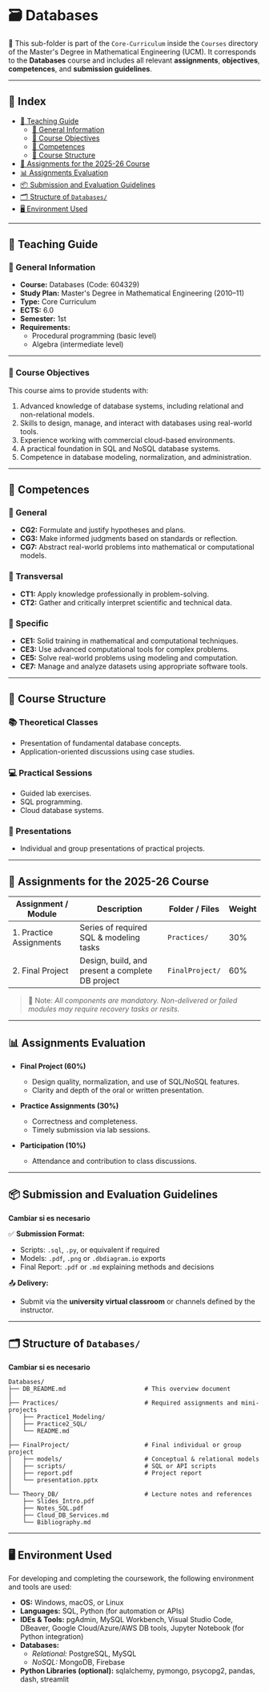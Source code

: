 # 🗃️ Databases

📁 This sub-folder is part of the `Core-Curriculum` inside the `Courses` directory of the Master's Degree in Mathematical Engineering (UCM). It corresponds to the **Databases** course and includes all relevant **assignments**, **objectives**, **competences**, and **submission guidelines**.

---

## 📑 Index

- [📘 Teaching Guide](#-teaching-guide)  
  - [📌 General Information](#-general-information)  
  - [🎯 Course Objectives](#-course-objectives)  
  - [🧠 Competences](#-competences)  
  - [🔄 Course Structure](#-course-structure)  
- [🧪 Assignments for the 2025-26 Course](#-assignments-for-the-2025-26-course)  
- [📊 Assignments Evaluation](#-assignments-evaluation)  
- [📦 Submission and Evaluation Guidelines](#-submission-and-evaluation-guidelines)  
- [🗂️ Structure of `Databases/`](#structure-databases)  
- [🖥️ Environment Used](#️-environment-used)

---

## 📘 Teaching Guide

### 📌 General Information

- **Course:** Databases (Code: 604329)  
- **Study Plan:** Master's Degree in Mathematical Engineering (2010–11)  
- **Type:** Core Curriculum  
- **ECTS:** 6.0  
- **Semester:** 1st  
- **Requirements:**  
  - Procedural programming (basic level)  
  - Algebra (intermediate level)  

---

### 🎯 Course Objectives

This course aims to provide students with:

1. Advanced knowledge of database systems, including relational and non-relational models.  
2. Skills to design, manage, and interact with databases using real-world tools.  
3. Experience working with commercial cloud-based environments.  
4. A practical foundation in SQL and NoSQL database systems.  
5. Competence in database modeling, normalization, and administration.  

---

## 🧠 Competences

### 🔹 General

- **CG2:** Formulate and justify hypotheses and plans.  
- **CG3:** Make informed judgments based on standards or reflection.  
- **CG7:** Abstract real-world problems into mathematical or computational models.

### 🔹 Transversal

- **CT1:** Apply knowledge professionally in problem-solving.  
- **CT2:** Gather and critically interpret scientific and technical data.

### 🔹 Specific

- **CE1:** Solid training in mathematical and computational techniques.  
- **CE3:** Use advanced computational tools for complex problems.  
- **CE5:** Solve real-world problems using modeling and computation.  
- **CE7:** Manage and analyze datasets using appropriate software tools.

---

## 🔄 Course Structure

### 📚 Theoretical Classes

- Presentation of fundamental database concepts.
- Application-oriented discussions using case studies.

### 💻 Practical Sessions

- Guided lab exercises.
- SQL programming.
- Cloud database systems.

### 🧾 Presentations

- Individual and group presentations of practical projects.

---

## 🧪 Assignments for the 2025-26 Course

| Assignment / Module                      | Description                                              | Folder / Files       | Weight |
|------------------------------------------|----------------------------------------------------------|----------------------|--------|
| 1. Practice Assignments                  | Series of required SQL & modeling tasks                  | `Practices/`         | 30%    |
| 2. Final Project                         | Design, build, and present a complete DB project         | `FinalProject/`      | 60%    |

> 📌 Note: *All components are mandatory. Non-delivered or failed modules may require recovery tasks or resits.*

---

## 📊 Assignments Evaluation

- **Final Project (60%)**  
  - Design quality, normalization, and use of SQL/NoSQL features.  
  - Clarity and depth of the oral or written presentation.  

- **Practice Assignments (30%)**  
  - Correctness and completeness.  
  - Timely submission via lab sessions.  

- **Participation (10%)**  
  - Attendance and contribution to class discussions.  

---

## 📦 Submission and Evaluation Guidelines
**Cambiar si es necesario**

✅ **Submission Format:**

- Scripts: `.sql`, `.py`, or equivalent if required  
- Models: `.pdf`, `.png` or `.dbdiagram.io` exports  
- Final Report: `.pdf` or `.md` explaining methods and decisions  

📤 **Delivery:**

- Submit via the **university virtual classroom** or channels defined by the instructor.

---

## 🗂️ Structure of `Databases/` <a id="structure-databases"></a>

**Cambiar si es necesario**

```plaintext
Databases/
├── DB_README.md                      # This overview document
│
├── Practices/                        # Required assignments and mini-projects
│   ├── Practice1_Modeling/
│   ├── Practice2_SQL/
│   └── README.md
│
├── FinalProject/                     # Final individual or group project
│   ├── models/                       # Conceptual & relational models
│   ├── scripts/                      # SQL or API scripts
│   ├── report.pdf                    # Project report
│   └── presentation.pptx
│
└── Theory_DB/                        # Lecture notes and references
    ├── Slides_Intro.pdf
    ├── Notes_SQL.pdf
    ├── Cloud_DB_Services.md
    └── Bibliography.md
```
---

## 🖥️ Environment Used

For developing and completing the coursework, the following environment and tools are used:

- **OS:** Windows, macOS, or Linux  
- **Languages:** SQL, Python (for automation or APIs)  
- **IDEs & Tools:** pgAdmin, MySQL Workbench, Visual Studio Code, DBeaver, Google Cloud/Azure/AWS DB tools, Jupyter Notebook (for Python integration)  
- **Databases:**  
  - *Relational:* PostgreSQL, MySQL  
  - *NoSQL:* MongoDB, Firebase  
- **Python Libraries (optional):** sqlalchemy, pymongo, psycopg2, pandas, dash, streamlit  
